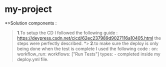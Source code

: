# my-project

*>Solution components :
  >**1**.To setup the CD I followed the following guide : https://devpress.csdn.net/cicd/62ec237989d9027116a10405.html the steps were perfectly described.
*> **2**.to make sure the deploy is only being done when the test is complete I used the following code :
        on: 
          workflow_run:
            workflows: ["Run Tests"]
            types:
             - completed
inside my deploy.yml file.
>
